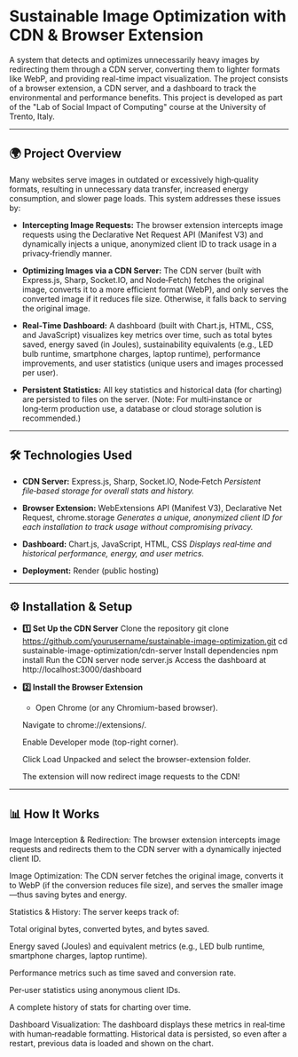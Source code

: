 # Sustainable Image Optimization with CDN & Browser Extension

A system that detects and optimizes unnecessarily heavy images by redirecting them through a CDN server, converting them to lighter formats like WebP, and providing real-time impact visualization. The project consists of a browser extension, a CDN server, and a dashboard to track the environmental and performance benefits. This project is developed as part of the "Lab of Social Impact of Computing" course at the University of Trento, Italy.

---

## 🌍 Project Overview

Many websites serve images in outdated or excessively high‑quality formats, resulting in unnecessary data transfer, increased energy consumption, and slower page loads. This system addresses these issues by:

- **Intercepting Image Requests:**
  The browser extension intercepts image requests using the Declarative Net Request API (Manifest V3) and dynamically injects a unique, anonymized client ID to track usage in a privacy‑friendly manner.

- **Optimizing Images via a CDN Server:**
  The CDN server (built with Express.js, Sharp, Socket.IO, and Node‑Fetch) fetches the original image, converts it to a more efficient format (WebP), and only serves the converted image if it reduces file size. Otherwise, it falls back to serving the original image.

- **Real‑Time Dashboard:**
  A dashboard (built with Chart.js, HTML, CSS, and JavaScript) visualizes key metrics over time, such as total bytes saved, energy saved (in Joules), sustainability equivalents (e.g., LED bulb runtime, smartphone charges, laptop runtime), performance improvements, and user statistics (unique users and images processed per user).

- **Persistent Statistics:**
  All key statistics and historical data (for charting) are persisted to files on the server. (Note: For multi‑instance or long‑term production use, a database or cloud storage solution is recommended.)

---

## 🛠️ Technologies Used

- **CDN Server:**
  Express.js, Sharp, Socket.IO, Node‑Fetch
  _Persistent file‑based storage for overall stats and history._

- **Browser Extension:**
  WebExtensions API (Manifest V3), Declarative Net Request, chrome.storage
  _Generates a unique, anonymized client ID for each installation to track usage without compromising privacy._

- **Dashboard:**
  Chart.js, JavaScript, HTML, CSS
  _Displays real‑time and historical performance, energy, and user metrics._

- **Deployment:**
  Render (public hosting)

---

## ⚙️ Installation & Setup
- **1️⃣ Set Up the CDN Server**
  Clone the repository
  git clone https://github.com/yourusername/sustainable-image-optimization.git cd sustainable-image-optimization/cdn-server
  Install dependencies
  npm install
  Run the CDN server
  node server.js
  Access the dashboard at http://localhost:3000/dashboard
- **2️⃣ Install the Browser Extension**
  - Open Chrome (or any Chromium-based browser).

  Navigate to chrome://extensions/.

  Enable Developer mode (top-right corner).

  Click Load Unpacked and select the browser-extension folder.

  The extension will now redirect image requests to the CDN!

---

## 📊 How It Works
Image Interception & Redirection:
The browser extension intercepts image requests and redirects them to the CDN server with a dynamically injected client ID.

Image Optimization:
The CDN server fetches the original image, converts it to WebP (if the conversion reduces file size), and serves the smaller image—thus saving bytes and energy.

Statistics & History:
The server keeps track of:

Total original bytes, converted bytes, and bytes saved.

Energy saved (Joules) and equivalent metrics (e.g., LED bulb runtime, smartphone charges, laptop runtime).

Performance metrics such as time saved and conversion rate.

Per‑user statistics using anonymous client IDs.

A complete history of stats for charting over time.

Dashboard Visualization:
The dashboard displays these metrics in real‑time with human‑readable formatting. Historical data is persisted, so even after a restart, previous data is loaded and shown on the chart.